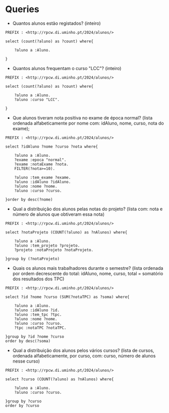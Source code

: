 # Queries

* Quantos alunos estão registados? (inteiro)

```
PREFIX : <http://rpcw.di.uminho.pt/2024/alunos/>

select (count(?aluno) as ?count) where{

    ?aluno a :Aluno.

}
```

* Quantos alunos frequentam o curso "LCC"? (inteiro)

```
PREFIX : <http://rpcw.di.uminho.pt/2024/alunos/>

select (count(?aluno) as ?count) where{

    ?aluno a :Aluno.
    ?aluno :curso "LCC".

}
```

* Que alunos tiveram nota positiva no exame de época normal? (lista ordenada alfabeticamente por nome com: idAluno, nome, curso, nota do exame);

```
PREFIX : <http://rpcw.di.uminho.pt/2024/alunos/>

select ?idAluno ?nome ?curso ?nota where{

    ?aluno a :Aluno.
    ?exame :epoca "normal".
    ?exame :notaExame ?nota.
    FILTER(?nota>=10).
    
    ?aluno :tem_exame ?exame.
    ?aluno :idAluno ?idAluno.
    ?aluno :nome ?nome.
    ?aluno :curso ?curso.
    
}order by desc(?nome)
```

* Qual a distribuição dos alunos pelas notas do projeto? (lista com: nota e número de alunos que obtiveram essa nota)

```
PREFIX : <http://rpcw.di.uminho.pt/2024/alunos/>

select ?notaProjeto (COUNT(?aluno) as ?nAlunos) where{

    ?aluno a :Aluno.
    ?aluno :tem_projeto ?projeto.
    ?projeto :notaProjeto ?notaProjeto.
    
}group by (?notaProjeto)
```


* Quais os alunos mais trabalhadores durante o semestre? (lista ordenada por ordem decrescente do total: idAluno, nome, curso, total = somatório dos resultados dos TPC)

```
PREFIX : <http://rpcw.di.uminho.pt/2024/alunos/>

select ?id ?nome ?curso (SUM(?notaTPC) as ?soma) where{

    ?aluno a :Aluno.
    ?aluno :idAluno ?id.
    ?aluno :tem_tpc ?tpc.
    ?aluno :nome ?nome.
    ?aluno :curso ?curso.
    ?tpc :notaTPC ?notaTPC.
    
}group by ?id ?nome ?curso
order by desc(?soma)
```


* Qual a distribuição dos alunos pelos vários cursos? (lista de cursos, ordenada alfabeticamente, por curso, com: curso, número de alunos nesse curso)

```
PREFIX : <http://rpcw.di.uminho.pt/2024/alunos/>

select ?curso (COUNT(?aluno) as ?nAlunos) where{

    ?aluno a :Aluno.
    ?aluno :curso ?curso.
    
}group by ?curso
order by ?curso
```
